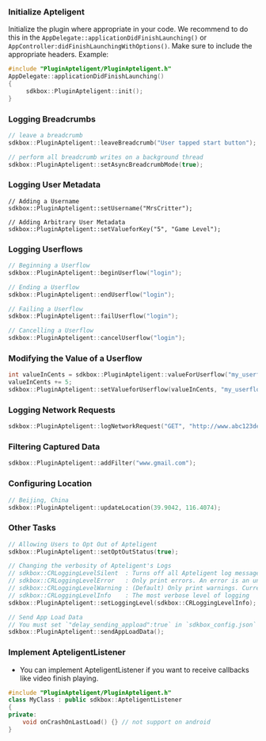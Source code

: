 ### Initialize Apteligent
Initialize the plugin where appropriate in your code. We recommend to do this in the `AppDelegate::applicationDidFinishLaunching()` or `AppController:didFinishLaunchingWithOptions()`. Make sure to include the appropriate headers. Example:
```cpp
#include "PluginApteligent/PluginApteligent.h"
AppDelegate::applicationDidFinishLaunching()
{
     sdkbox::PluginApteligent::init();
}
```

### Logging Breadcrumbs

```cpp
// leave a breadcrumb
sdkbox::PluginApteligent::leaveBreadcrumb("User tapped start button");

// perform all breadcrumb writes on a background thread
sdkbox::PluginApteligent::setAsyncBreadcrumbMode(true);
```


### Logging User Metadata

```
// Adding a Username
sdkbox::PluginApteligent::setUsername("MrsCritter");

// Adding Arbitrary User Metadata
sdkbox::PluginApteligent::setValueforKey("5", "Game Level");
```


### Logging Userflows
```cpp
// Beginning a Userflow
sdkbox::PluginApteligent::beginUserflow("login");

// Ending a Userflow
sdkbox::PluginApteligent::endUserflow("login");

// Failing a Userflow
sdkbox::PluginApteligent::failUserflow("login");

// Cancelling a Userflow
sdkbox::PluginApteligent::cancelUserflow("login");
```

### Modifying the Value of a Userflow
```cpp
int valueInCents = sdkbox::PluginApteligent::valueForUserflow("my_userflow");
valueInCents += 5;
sdkbox::PluginApteligent::setValueforUserflow(valueInCents, "my_userflow");

```

### Logging Network Requests
```cpp
sdkbox::PluginApteligent::logNetworkRequest("GET", "http://www.abc123def456.com", 2.0, 1000, 100, 200);
```


### Filtering Captured Data
```cpp
sdkbox::PluginApteligent::addFilter("www.gmail.com");
```

### Configuring Location
```cpp
// Beijing, China
sdkbox::PluginApteligent::updateLocation(39.9042, 116.4074);
```

### Other Tasks
```cpp
// Allowing Users to Opt Out of Apteligent
sdkbox::PluginApteligent::setOptOutStatus(true);

// Changing the verbosity of Apteligent's Logs
// sdkbox::CRLoggingLevelSilent  : Turns off all Apteligent log messages
// sdkbox::CRLoggingLevelError   : Only print errors. An error is an unexpected event that will result not capturing important data
// sdkbox::CRLoggingLevelWarning : (Default) Only print warnings. Currently warning messages are printed when calling Apteligent methods before initializing Apteligent.
// sdkbox::CRLoggingLevelInfo    : The most verbose level of logging
sdkbox::PluginApteligent::setLoggingLevel(sdkbox::CRLoggingLevelInfo);

// Send App Load Data
// You must set `"delay_sending_appload":true` in `sdkbox_config.json` first
sdkbox::PluginApteligent::sendAppLoadData();
```

### Implement ApteligentListener
* You can implement ApteligentListener if you want to receive callbacks like video finish playing.
```cpp
#include "PluginApteligent/PluginApteligent.h"
class MyClass : public sdkbox::ApteligentListener
{
private:
    void onCrashOnLastLoad() {} // not support on android
}
```
